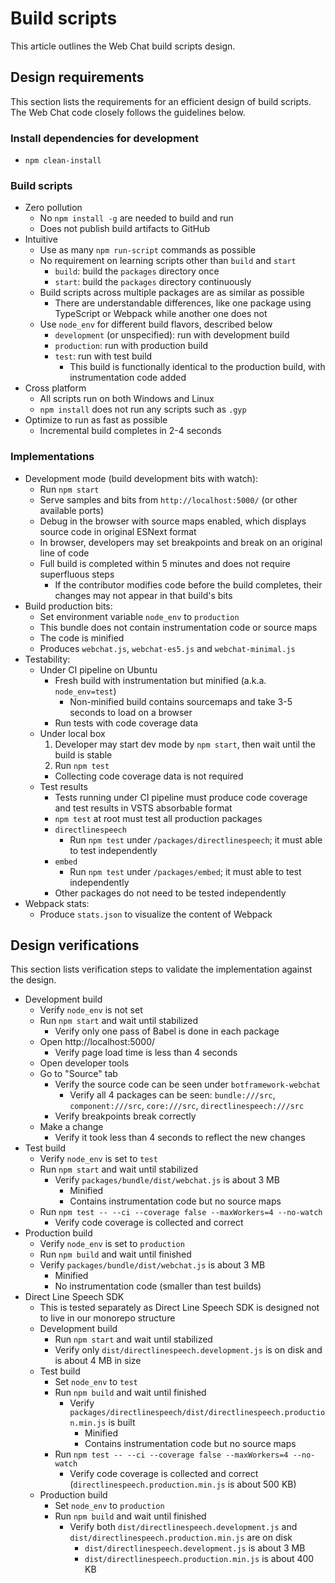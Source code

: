 # Build scripts

This article outlines the Web Chat build scripts design.

## Design requirements

This section lists the requirements for an efficient design of build scripts. The Web Chat code closely follows the guidelines below.

### Install dependencies for development

-  `npm clean-install`

### Build scripts

-  Zero pollution
   -  No `npm install -g` are needed to build and run
   -  Does not publish build artifacts to GitHub
-  Intuitive
   -  Use as many `npm run-script` commands as possible
   -  No requirement on learning scripts other than `build` and `start`
      -  `build`: build the `packages` directory once
      -  `start`: build the `packages` directory continuously
   -  Build scripts across multiple packages are as similar as possible
      -  There are understandable differences, like one package using TypeScript or Webpack while another one does not
   -  Use `node_env` for different build flavors, described below
      -  `development` (or unspecified): run with development build
      -  `production`: run with production build
      -  `test`: run with test build
         -  This build is functionally identical to the production build, with instrumentation code added
-  Cross platform
   -  All scripts run on both Windows and Linux
   -  `npm install` does not run any scripts such as `.gyp`
-  Optimize to run as fast as possible
   -  Incremental build completes in 2-4 seconds

### Implementations

-  Development mode (build development bits with watch):
   -  Run `npm start`
   -  Serve samples and bits from `http://localhost:5000/` (or other available ports)
   -  Debug in the browser with source maps enabled, which displays source code in original ESNext format
   -  In browser, developers may set breakpoints and break on an original line of code
   -  Full build is completed within 5 minutes and does not require superfluous steps
      -  If the contributor modifies code before the build completes, their changes may not appear in that build's bits
-  Build production bits:
   -  Set environment variable `node_env` to `production`
   -  This bundle does not contain instrumentation code or source maps
   -  The code is minified
   -  Produces `webchat.js`, `webchat-es5.js` and `webchat-minimal.js`
-  Testability:
   -  Under CI pipeline on Ubuntu
      -  Fresh build with instrumentation but minified (a.k.a. `node_env=test`)
         -  Non-minified build contains sourcemaps and take 3-5 seconds to load on a browser
      -  Run tests with code coverage data
   -  Under local box
      1. Developer may start dev mode by `npm start`, then wait until the build is stable
      1. Run `npm test`
      -  Collecting code coverage data is not required
   -  Test results
      -  Tests running under CI pipeline must produce code coverage and test results in VSTS absorbable format
      -  `npm test` at root must test all production packages
      -  `directlinespeech`
         -  Run `npm test` under `/packages/directlinespeech`; it must able to test independently
      -  `embed`
         -  Run `npm test` under `/packages/embed`; it must able to test independently
      -  Other packages do not need to be tested independently
-  Webpack stats:
   -  Produce `stats.json` to visualize the content of Webpack

## Design verifications

This section lists verification steps to validate the implementation against the design.

-  Development build
   -  Verify `node_env` is not set
   -  Run `npm start` and wait until stabilized
      -  Verify only one pass of Babel is done in each package
   -  Open http://localhost:5000/
      -  Verify page load time is less than 4 seconds
   -  Open developer tools
   -  Go to "Source" tab
      -  Verify the source code can be seen under `botframework-webchat`
         -  Verify all 4 packages can be seen: `bundle:///src`, `component:///src`, `core:///src`, `directlinespeech:///src`
      -  Verify breakpoints break correctly
   -  Make a change
      -  Verify it took less than 4 seconds to reflect the new changes
-  Test build
   -  Verify `node_env` is set to `test`
   -  Run `npm start` and wait until stabilized
      -  Verify `packages/bundle/dist/webchat.js` is about 3 MB
         -  Minified
         -  Contains instrumentation code but no source maps
   -  Run `npm test -- --ci --coverage false --maxWorkers=4 --no-watch`
      -  Verify code coverage is collected and correct
-  Production build
   -  Verify `node_env` is set to `production`
   -  Run `npm build` and wait until finished
   -  Verify `packages/bundle/dist/webchat.js` is about 3 MB
      -  Minified
      -  No instrumentation code (smaller than test builds)
-  Direct Line Speech SDK
   -  This is tested separately as Direct Line Speech SDK is designed not to live in our monorepo structure
   -  Development build
      -  Run `npm start` and wait until stabilized
      -  Verify only `dist/directlinespeech.development.js` is on disk and is about 4 MB in size
   -  Test build
      -  Set `node_env` to `test`
      -  Run `npm build` and wait until finished
         -  Verify `packages/directlinespeech/dist/directlinespeech.production.min.js` is built
            -  Minified
            -  Contains instrumentation code but no source maps
      -  Run `npm test -- --ci --coverage false --maxWorkers=4 --no-watch`
         -  Verify code coverage is collected and correct (`directlinespeech.production.min.js` is about 500 KB)
   -  Production build
      -  Set `node_env` to `production`
      -  Run `npm build` and wait until finished
         -  Verify both `dist/directlinespeech.development.js` and `dist/directlinespeech.production.min.js` are on disk
            -  `dist/directlinespeech.development.js` is about 3 MB
            -  `dist/directlinespeech.production.min.js` is about 400 KB
